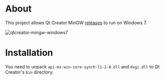 # About

This project allows Qt Creator MinGW [releases](https://github.com/qt-creator/qt-creator/releases)
to run on Windows 7.

![qtcreator-mingw-windows7](https://user-images.githubusercontent.com/1257414/167465108-5d568605-8474-4633-b0fb-c5722ec8925e.png)

# Installation

You need to unpack `api-ms-win-core-synch-l1-2-0.dll` and `dxgi.dll` to Qt Creator's `bin` directory.
